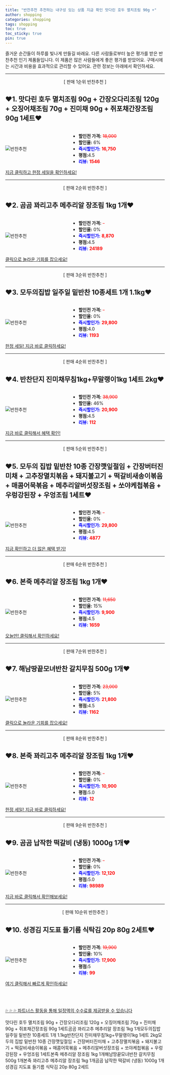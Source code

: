 ```yaml
---
title: "반찬추천 추천하는 내구성 있는 상품 지금 확인 맛다린 호두 멸치조림 90g +"
author: shopping
categories: shopping
tags: shopping
toc: true
toc_sticky: true
pin: true
---
```

즐거운 순간들이 하루를 빛나게 만들길 바래요. 다른 사람들로부터 높은 평가를 받은 반찬추천 인기 제품들입니다. 이 제품은 많은 사람들에게 좋은 평가를 받았어요. 구매시에는 시간과 비용을 효과적으로 관리할 수 있어요. 관련 정보는 아래에서 확인하세요.

---
<p class="toplist" style="margin: 0 auto; display: block; width: fit-content;">[ 판매 1순위 반찬추천 ]</p>

<h2><strong>❤️1. 맛다린 호두 멸치조림 90g + 간장오다리조림 120g + 오징어채조림 70g + 진미채 90g + 쥐포채간장조림 90g 1세트❤️</strong></h2>

<div style="display: flex; align-items: center;">
    <div style="flex: 0.4;">
        <img src="https://thumbnail7.coupangcdn.com/thumbnails/remote/230x230ex/image/retail/images/767252716398899-a5c9d7b1-bd00-4f94-9cbb-67ea9f715aa1.jpg" alt="반찬추천" style="max-width: 100%;">
    </div>
    <div style="flex: 0.6; margin-left: 10px;">
        <ul>
            <li><strong>할인전 가격:</strong> <del style="color: red;">18,000</del></li>
            <li><strong>할인율:</strong> 6%</li>
            <li><span style='color:blue'><strong>즉시할인가:</strong></span> <span style='color:red'><strong>16,750</strong></span></li>
            <li><strong>평점:</strong>4.5</li>
            <li><span style='color:blue'><strong>리뷰:</strong></span> <span style='color:red'><strong>1546</strong></span></li>
        </ul>
    </div>
</div>
<div class="center">
    <a href="https://selin100587.github.io?lptag=AF9450613&subid=githubio&pageKey=6085866980&traceid=V0-153&itemId=11309449417&vendorItemId=78586053030" class="myButton">
        지금 클릭하고 한정 세일을 확인하세요!
    </a>
</div>


---
<p class="toplist" style="margin: 0 auto; display: block; width: fit-content;">[ 판매 2순위 반찬추천 ]</p>

<h2><strong>❤️2. 곰곰 꽈리고추 메추리알 장조림 1kg 1개❤️</strong></h2>

<div style="display: flex; align-items: center;">
    <div style="flex: 0.4;">
        <img src="https://thumbnail8.coupangcdn.com/thumbnails/remote/230x230ex/image/retail/images/634234705914596-75ec6d9c-66e4-4290-a16b-f1838899281a.jpg" alt="반찬추천" style="max-width: 100%;">
    </div>
    <div style="flex: 0.6; margin-left: 10px;">
        <ul>
            <li><strong>할인전 가격:</strong> <del style="color: red;">-</del></li>
            <li><strong>할인율:</strong> 0%</li>
            <li><span style='color:blue'><strong>즉시할인가:</strong></span> <span style='color:red'><strong>8,870</strong></span></li>
            <li><strong>평점:</strong>4.5</li>
            <li><span style='color:blue'><strong>리뷰:</strong></span> <span style='color:red'><strong>24189</strong></span></li>
        </ul>
    </div>
</div>
<div class="center">
    <a href="https://selin100587.github.io?lptag=AF9450613&subid=githubio&pageKey=1123258203&traceid=V0-153&itemId=2089205797&vendorItemId=70088181379" class="myButton">
        클릭으로 놀라운 기회를 잡으세요!
    </a>
</div>


---
<p class="toplist" style="margin: 0 auto; display: block; width: fit-content;">[ 판매 3순위 반찬추천 ]</p>

<h2><strong>❤️3. 모두의집밥 일주일 밑반찬 10종세트 1개 1.1kg❤️</strong></h2>

<div style="display: flex; align-items: center;">
    <div style="flex: 0.4;">
        <img src="https://thumbnail6.coupangcdn.com/thumbnails/remote/230x230ex/image/vendor_inventory/2982/f845a215cb7be81aa9557b7022ea0e2c5e42120c89ceea276ed0273d6a8c.jpg" alt="반찬추천" style="max-width: 100%;">
    </div>
    <div style="flex: 0.6; margin-left: 10px;">
        <ul>
            <li><strong>할인전 가격:</strong> <del style="color: red;">-</del></li>
            <li><strong>할인율:</strong> 0%</li>
            <li><span style='color:blue'><strong>즉시할인가:</strong></span> <span style='color:red'><strong>29,800</strong></span></li>
            <li><strong>평점:</strong>4.0</li>
            <li><span style='color:blue'><strong>리뷰:</strong></span> <span style='color:red'><strong>1193</strong></span></li>
        </ul>
    </div>
</div>
<div class="center">
    <a href="https://selin100587.github.io?lptag=AF9450613&subid=githubio&pageKey=7452303793&traceid=V0-153&itemId=19404345719&vendorItemId=3124776068" class="myButton">
        한정 세일! 지금 바로 클릭하세요!
    </a>
</div>


---
<p class="toplist" style="margin: 0 auto; display: block; width: fit-content;">[ 판매 4순위 반찬추천 ]</p>

<h2><strong>❤️4. 반찬단지 진미채무침1kg+무말랭이1kg 1세트 2kg❤️</strong></h2>

<div style="display: flex; align-items: center;">
    <div style="flex: 0.4;">
        <img src="https://thumbnail8.coupangcdn.com/thumbnails/remote/230x230ex/image/vendor_inventory/7f36/3dcca7d4c5e68d0ca19d51b2a0d7fda20299e8baa87a88b8a0bcbd02adff.jpg" alt="반찬추천" style="max-width: 100%;">
    </div>
    <div style="flex: 0.6; margin-left: 10px;">
        <ul>
            <li><strong>할인전 가격:</strong> <del style="color: red;">38,900</del></li>
            <li><strong>할인율:</strong> 46%</li>
            <li><span style='color:blue'><strong>즉시할인가:</strong></span> <span style='color:red'><strong>20,900</strong></span></li>
            <li><strong>평점:</strong>4.5</li>
            <li><span style='color:blue'><strong>리뷰:</strong></span> <span style='color:red'><strong>112</strong></span></li>
        </ul>
    </div>
</div>
<div class="center">
    <a href="https://selin100587.github.io?lptag=AF9450613&subid=githubio&pageKey=7786507753&traceid=V0-153&itemId=20222245000&vendorItemId=90116670026" class="myButton">
        지금 바로 클릭해서 혜택 확인!
    </a>
</div>


---
<p class="toplist" style="margin: 0 auto; display: block; width: fit-content;">[ 판매 5순위 반찬추천 ]</p>

<h2><strong>❤️5. 모두의 집밥 밑반찬 10종 간장깻잎절임 + 간장버터진미채 + 고추장멸치볶음 + 돼지불고기 + 떡갈비새송이볶음 + 매콤어묵볶음 + 메추리알버섯장조림 + 쏘야케첩볶음 + 우렁강된장 + 우엉조림 1세트❤️</strong></h2>

<div style="display: flex; align-items: center;">
    <div style="flex: 0.4;">
        <img src="https://thumbnail7.coupangcdn.com/thumbnails/remote/230x230ex/image/retail/images/6860494147866594-62aa965e-2261-4470-8162-70d53a2a0266.jpg" alt="반찬추천" style="max-width: 100%;">
    </div>
    <div style="flex: 0.6; margin-left: 10px;">
        <ul>
            <li><strong>할인전 가격:</strong> <del style="color: red;">-</del></li>
            <li><strong>할인율:</strong> 0%</li>
            <li><span style='color:blue'><strong>즉시할인가:</strong></span> <span style='color:red'><strong>29,800</strong></span></li>
            <li><strong>평점:</strong>4.5</li>
            <li><span style='color:blue'><strong>리뷰:</strong></span> <span style='color:red'><strong>4877</strong></span></li>
        </ul>
    </div>
</div>
<div class="center">
    <a href="https://selin100587.github.io?lptag=AF9450613&subid=githubio&pageKey=2170479326&traceid=V0-153&itemId=3692217932&vendorItemId=71677536249" class="myButton">
        지금 확인하고 더 많은 혜택 받기!
    </a>
</div>


---
<p class="toplist" style="margin: 0 auto; display: block; width: fit-content;">[ 판매 6순위 반찬추천 ]</p>

<h2><strong>❤️6. 본죽 메추리알 장조림 1kg 1개❤️</strong></h2>

<div style="display: flex; align-items: center;">
    <div style="flex: 0.4;">
        <img src="https://thumbnail8.coupangcdn.com/thumbnails/remote/230x230ex/image/rs_quotation_api/t5recubz/b128abbe8d7a4a278a6e2fb3148376d8.jpg" alt="반찬추천" style="max-width: 100%;">
    </div>
    <div style="flex: 0.6; margin-left: 10px;">
        <ul>
            <li><strong>할인전 가격:</strong> <del style="color: red;">11,650</del></li>
            <li><strong>할인율:</strong> 15%</li>
            <li><span style='color:blue'><strong>즉시할인가:</strong></span> <span style='color:red'><strong>9,900</strong></span></li>
            <li><strong>평점:</strong>4.5</li>
            <li><span style='color:blue'><strong>리뷰:</strong></span> <span style='color:red'><strong>1659</strong></span></li>
        </ul>
    </div>
</div>
<div class="center">
    <a href="https://selin100587.github.io?lptag=AF9450613&subid=githubio&pageKey=7562803483&traceid=V0-153&itemId=19928600720&vendorItemId=87028187078" class="myButton">
        오늘만! 클릭해서 확인하세요!
    </a>
</div>


---
<p class="toplist" style="margin: 0 auto; display: block; width: fit-content;">[ 판매 7순위 반찬추천 ]</p>

<h2><strong>❤️7. 해남땅끝모녀반찬 갈치무침 500g 1개❤️</strong></h2>

<div style="display: flex; align-items: center;">
    <div style="flex: 0.4;">
        <img src="https://thumbnail8.coupangcdn.com/thumbnails/remote/230x230ex/image/vendor_inventory/4f50/240b6a5710980da4c2318f5b7b760ca4837e65834afcadb8db3e2ba4d682.jpg" alt="반찬추천" style="max-width: 100%;">
    </div>
    <div style="flex: 0.6; margin-left: 10px;">
        <ul>
            <li><strong>할인전 가격:</strong> <del style="color: red;">23,000</del></li>
            <li><strong>할인율:</strong> 5%</li>
            <li><span style='color:blue'><strong>즉시할인가:</strong></span> <span style='color:red'><strong>21,800</strong></span></li>
            <li><strong>평점:</strong>4.5</li>
            <li><span style='color:blue'><strong>리뷰:</strong></span> <span style='color:red'><strong>1162</strong></span></li>
        </ul>
    </div>
</div>
<div class="center">
    <a href="https://selin100587.github.io?lptag=AF9450613&subid=githubio&pageKey=2190405137&traceid=V0-153&itemId=3725682587&vendorItemId=71710889476" class="myButton">
        클릭으로 놀라운 기회를 잡으세요!
    </a>
</div>


---
<p class="toplist" style="margin: 0 auto; display: block; width: fit-content;">[ 판매 8순위 반찬추천 ]</p>

<h2><strong>❤️8. 본죽 꽈리고추 메추리알 장조림 1kg 1개❤️</strong></h2>

<div style="display: flex; align-items: center;">
    <div style="flex: 0.4;">
        <img src="https://thumbnail9.coupangcdn.com/thumbnails/remote/230x230ex/image/rs_quotation_api/9uvupjkt/bd36a7ca0c0b4f289583730d086ee821.jpg" alt="반찬추천" style="max-width: 100%;">
    </div>
    <div style="flex: 0.6; margin-left: 10px;">
        <ul>
            <li><strong>할인전 가격:</strong> <del style="color: red;">-</del></li>
            <li><strong>할인율:</strong> 0%</li>
            <li><span style='color:blue'><strong>즉시할인가:</strong></span> <span style='color:red'><strong>10,900</strong></span></li>
            <li><strong>평점:</strong>5.0</li>
            <li><span style='color:blue'><strong>리뷰:</strong></span> <span style='color:red'><strong>12</strong></span></li>
        </ul>
    </div>
</div>
<div class="center">
    <a href="https://selin100587.github.io?lptag=AF9450613&subid=githubio&pageKey=8137072159&traceid=V0-153&itemId=23115772812&vendorItemId=90148976005" class="myButton">
        한정 세일! 지금 바로 클릭하세요!
    </a>
</div>


---
<p class="toplist" style="margin: 0 auto; display: block; width: fit-content;">[ 판매 9순위 반찬추천 ]</p>

<h2><strong>❤️9. 곰곰 납작한 떡갈비 (냉동) 1000g 1개❤️</strong></h2>

<div style="display: flex; align-items: center;">
    <div style="flex: 0.4;">
        <img src="https://thumbnail10.coupangcdn.com/thumbnails/remote/230x230ex/image/retail/images/1251476116183622-1a6ded56-55e4-4dcb-bd01-d06279026d30.jpg" alt="반찬추천" style="max-width: 100%;">
    </div>
    <div style="flex: 0.6; margin-left: 10px;">
        <ul>
            <li><strong>할인전 가격:</strong> <del style="color: red;">-</del></li>
            <li><strong>할인율:</strong> 0%</li>
            <li><span style='color:blue'><strong>즉시할인가:</strong></span> <span style='color:red'><strong>12,120</strong></span></li>
            <li><strong>평점:</strong>5.0</li>
            <li><span style='color:blue'><strong>리뷰:</strong></span> <span style='color:red'><strong>98989</strong></span></li>
        </ul>
    </div>
</div>
<div class="center">
    <a href="https://selin100587.github.io?lptag=AF9450613&subid=githubio&pageKey=1271810164&traceid=V0-153&itemId=2276602192&vendorItemId=70273767100" class="myButton">
        지금 바로 클릭해서 확인해보세요!
    </a>
</div>


---
<p class="toplist" style="margin: 0 auto; display: block; width: fit-content;">[ 판매 10순위 반찬추천 ]</p>

<h2><strong>❤️10. 성경김 지도표 들기름 식탁김 20p 80g 2세트❤️</strong></h2>

<div style="display: flex; align-items: center;">
    <div style="flex: 0.4;">
        <img src="https://thumbnail7.coupangcdn.com/thumbnails/remote/230x230ex/image/retail/images/2024/07/18/15/5/6bc061a3-be24-4b6a-91d2-2fdc8cf34ac6.jpg" alt="반찬추천" style="max-width: 100%;">
    </div>
    <div style="flex: 0.6; margin-left: 10px;">
        <ul>
            <li><strong>할인전 가격:</strong> <del style="color: red;">19,900</del></li>
            <li><strong>할인율:</strong> 10%</li>
            <li><span style='color:blue'><strong>즉시할인가:</strong></span> <span style='color:red'><strong>17,900</strong></span></li>
            <li><strong>평점:</strong>5</li>
            <li><span style='color:blue'><strong>리뷰:</strong></span> <span style='color:red'><strong>99</strong></span></li>
        </ul>
    </div>
</div>
<div class="center">
    <a href="https://selin100587.github.io?lptag=AF9450613&subid=githubio&pageKey=8239278669&traceid=V0-153&itemId=23712779331&vendorItemId=90737732002" class="myButton">
        여기 클릭해서 빠르게 확인하세요!
    </a>
</div>

<br><br><br>[💦 💦 💦 파트너스 활동을 통해 일정액의 수수료를 제공받을 수 있습니다](https://link.coupang.com/a/bcpT2c)<br><br>맛다린 호두 멸치조림 90g + 간장오다리조림 120g + 오징어채조림 70g + 진미채 90g + 쥐포채간장조림 90g 1세트곰곰 꽈리고추 메추리알 장조림 1kg 1개모두의집밥 일주일 밑반찬 10종세트 1개 1.1kg반찬단지 진미채무침1kg+무말랭이1kg 1세트 2kg모두의 집밥 밑반찬 10종 간장깻잎절임 + 간장버터진미채 + 고추장멸치볶음 + 돼지불고기 + 떡갈비새송이볶음 + 매콤어묵볶음 + 메추리알버섯장조림 + 쏘야케첩볶음 + 우렁강된장 + 우엉조림 1세트본죽 메추리알 장조림 1kg 1개해남땅끝모녀반찬 갈치무침 500g 1개본죽 꽈리고추 메추리알 장조림 1kg 1개곰곰 납작한 떡갈비 (냉동) 1000g 1개성경김 지도표 들기름 식탁김 20p 80g 2세트